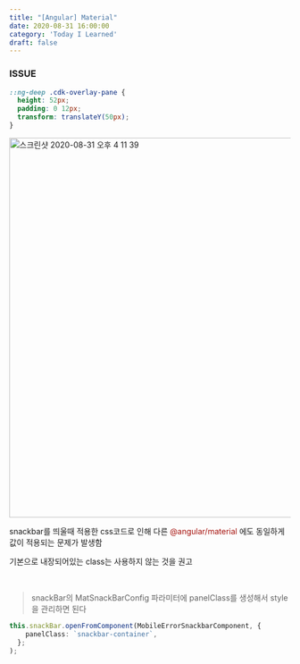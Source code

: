 ```yaml
---
title: "[Angular] Material"
date: 2020-08-31 16:00:00
category: 'Today I Learned'
draft: false
---
```


### ISSUE

```scss
::ng-deep .cdk-overlay-pane {
  height: 52px;
  padding: 0 12px;
  transform: translateY(50px);
}
```

<img width="680" alt="스크린샷 2020-08-31 오후 4 11 39" src="https://user-images.githubusercontent.com/36187948/91692676-bad66c80-eba4-11ea-93af-4b80b01e98c2.png">

snackbar를 띄울때 적용한 css코드로 인해 다른 <span style='color:#a6120d'>@angular/material</span> 에도 동일하게 값이 적용되는 문제가 발생함

기본으로 내장되어있는 class는 사용하지 않는 것을 권고

<br>

> snackBar의 MatSnackBarConfig 파라미터에 panelClass를 생성해서 style을 관리하면 된다

```ts
this.snackBar.openFromComponent(MobileErrorSnackbarComponent, {
    panelClass: `snackbar-container`,
  };
);
```

